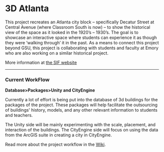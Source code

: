 
# 3D Atlanta

This project recreates an Atlanta city block – specifically Decatur Street at Central Avenue (where Classroom South is now) – to show the historical view of the space as it looked in the 1920’s – 1930’s. The goal is to showcase an interactive space where students can experience it as though they were ‘walking through’ it in the past. As a means to connect this project beyond GSU, this project is collaborating with students and faculty at Emory who are also working on a similar historical project.

More information at [the SIF website](http://sites.gsu.edu/innovation/projects/atlanta-connections/)

***


### Current WorkFlow

**Database>Packages>Unity and CityEngine**

Currently a lot of effort is being put into the database of 3d buildings for the packages of the project. These packages will help facilitate the outsourcing of buildings' history, models, and any other relevant information to students and teachers.

The Unity side will be mainly experimenting with the scale, placement, and interaction of the buildings. The CityEngine side will focus on using the data from the ArcGIS suite in creating a city in CityEngine.


 Read more about the project workflow in the [Wiki](https://github.com/SIFsatGSU/3DAtlanta/wiki).
